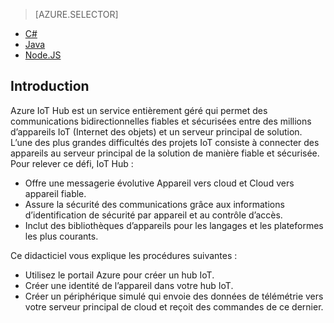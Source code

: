 > [AZURE.SELECTOR]
- [C#](../articles/iot-hub/iot-hub-csharp-csharp-getstarted.md)
- [Java](../articles/iot-hub/iot-hub-java-java-getstarted.md)
- [Node.JS](../articles/iot-hub/iot-hub-node-node-getstarted.md)

## Introduction

Azure IoT Hub est un service entièrement géré qui permet des communications bidirectionnelles fiables et sécurisées entre des millions d’appareils IoT (Internet des objets) et un serveur principal de solution. L’une des plus grandes difficultés des projets IoT consiste à connecter des appareils au serveur principal de la solution de manière fiable et sécurisée. Pour relever ce défi, IoT Hub :

- Offre une messagerie évolutive Appareil vers cloud et Cloud vers appareil fiable.
- Assure la sécurité des communications grâce aux informations d’identification de sécurité par appareil et au contrôle d’accès.
- Inclut des bibliothèques d’appareils pour les langages et les plateformes les plus courants.

Ce didacticiel vous explique les procédures suivantes :

- Utilisez le portail Azure pour créer un hub IoT.
- Créer une identité de l’appareil dans votre hub IoT.
- Créer un périphérique simulé qui envoie des données de télémétrie vers votre serveur principal de cloud et reçoit des commandes de ce dernier.

<!---HONumber=AcomDC_0622_2016-->